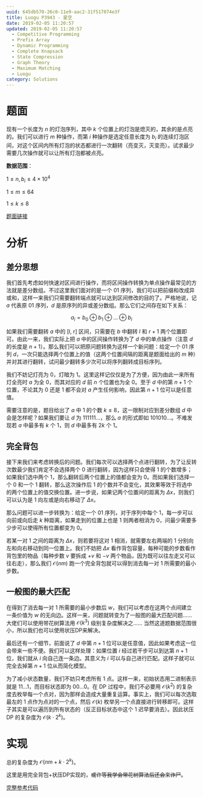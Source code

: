 ```yaml
---
uuid: 645db570-26c0-11e9-aac2-31f517074e3f
title: Luogu P3943 - 星空
date: 2019-02-05 11:20:57
updated: 2019-02-05 11:20:57
  - Competitive Programming
  - Prefix Array
  - Dynamic Programming
  - Complete Knapsack
  - State Compression
  - Graph Theory
  - Maximum Matching
  - Luogu
category: Solutions
---
```


# 题面

现有一个长度为 $n$ 的灯泡序列，其中 $k$ 个位置上的灯泡是熄灭的，其余的是点亮的。我们可以进行 $m$ 种操作，而第 $i$ 种操作是选定任意长度为 $b_i$ 的连续灯泡区间，对这个区间内所有灯泡的状态都进行一次翻转（亮变灭，灭变亮）。试求最少需要几次操作就可以让所有灯泡都被点亮。

**数据范围**：

$1 \le n, b_i \le 4 \times 10^4$

$1 \le m \le 64$

$1 \le k \le 8$

[题面链接](https://www.luogu.org/problemnew/show/P3943)

# 分析

## 差分思想

我们首先考虑如何快速对区间进行操作，而将区间操作转换为单点操作最常见的方法就是差分数组。不过这里我们面对的是一个 01 序列，我们可以把前缀和改成异或和，这样一来我们只需要翻转端点就可以达到区间修改的目的了。严格地说，记 $a$ 代表原 01 序列，$d$ 是原序列的异或差分数组。那么它们之间存在如下关系：

$$
a_i = b_0 \oplus b_1 \oplus \dots \oplus b_i
$$

如果我们需要翻转 $a$ 中的 [l, r] 区间，只需要在 $b$ 中翻转 $l$ 和 $r + 1$ 两个位置即可。由此一来，我们实际上把 $a$ 中的区间操作转换为了 $d$ 中的单点操作（注意 $d$ 的长度是 $n + 1$）。那么我们可以把原问题转换为这样一个新问题：给定一个 01 序列 $d$，一次只能选择两个位置上的值（这两个位置间隔的距离是题面给出的 $m$ 种）并对其进行翻转，试问最少翻转多少次可以将序列翻转成目标序列。

我们不妨记灯亮为 $0$，灯暗为 $1$。这里这样记仅仅是为了方便，因为由此一来所有灯全亮时 $a$ 为全 $0$，而其对应的 $d$ 前 $n$ 个位置也为全 $0$。至于 $d$ 中的第 $n + 1$ 个位置，不论其为 $0$ 还是 $1$ 都不会对 $a$ 产生任何影响，因此第 $n + 1$ 位可以是任意值。

需要注意的是，题目给出了 $a$ 中 $1$ 的个数 $k \le 8$，这一限制对应到差分数组 $d$ 中会是怎样呢？如果我们要让 $d$ 为 $111111\dots$，那么 $a$ 的形式即如 $101010\dots$。不难发现若 $a$ 中最多有 $k$ 个 $1$，则 $d$ 中最多有 $2k$ 个 $1$。

## 完全背包

接下来我们来考虑转换后的问题。我们每次可以选择两个点进行翻转，为了让反转次数最少我们肯定不会选择两个 $0$ 进行翻转，因为这样只会使得 $1$ 的个数增多；如果我们选中两个 $1$，那么翻转后两个位置上的值都会变为 $0$。而如果我们选择一个 $0$ 和一个 $1$ 翻转，那么这次操作后 $1$ 的个数并不会变化，其效果等效于将选中的两个位置上的值交换位置。进一步说，如果记两个位置间的距离为 $\Delta{x}$，则我们可以认为是 $1$ 向左或是向右移动了 $\Delta{x}$。

那么问题可以进一步转换为：给定一个 01 序列，对于序列中每个 $1$，每一步可以向前或向后走 $k$ 种距离，如果走到的位置上也是 $1$ 则两者相消为 $0$，问最少需要多少步可以使得所有位置都变为 $0$。

若某一对 $1$ 之间的距离为 $\Delta{x}$，则若要将这对 $1$ 相消，就需要左右两端的 $1$ 分别向左和向右移动到同一位置上。我们不妨把 $\Delta{x}$ 看作背包容量，每种可能的步数看作背包里的物品（每种步数 $v$ 要拆成 $+v$ 和 $-v$ 两个物品，因为既可以往左走又可以往右走），那么我们 $\mathcal{O}(nm)$ 跑一个完全背包就可以得到消去每一对 $1$ 所需要的最小步数。

## 一般图的最大匹配

在得到了消去每一对 $1$ 所需要的最小步数后 $w$，我们可以考虑在这两个点间建立一条价值为 $w$ 的无向边。这样一来，问题就转变为了一般图的最大匹配问题…… 大佬们可以使用带花树算法用 $\mathcal{O}(k^3)$ 级别复杂度解决之…… 当然这道题数据范围很小，所以我们也可以使用状压DP来解决。

最后还有一个细节，前面说了 $d$ 中第 $n + 1$ 位可以是任意值，因此如果考虑这一位会带来一些不便。我们可以这样处理：如果位置 $i$ 经过若干步可以到达第 $n + 1$ 位，我们就从 $i$ 向自己连一条边。其意义为 $i$ 可以与自己进行匹配。这样子就可以完全去掉第 $n + 1$ 位从而简化模型。

为了减小状态数量，我们不妨只考虑所有 $1$ 点。这样一来，初始状态用二进制表示就是 $11\dots1$，而目标状态即为 $00\dots0$。在 DP 过程中，我们不必要用 $\mathcal{O}(k^2)$ 的复杂度去枚举每一个点对，因为那样会造成大量重复运算。事实上，我们可以每次选取最左的 $1$ 点作为点对的一个点，然后 $\mathcal{O}(k)$ 枚举另一个点直接进行转移即可。这样子其实是可以遍历到所有状态的（反正目标状态中这个 $1$ 迟早要消去）。因此状压 DP 的复杂度为 $\mathcal{O}(k \cdot 2^k)$。

# 实现

总的复杂度为 $\mathcal{O}(nm + k \cdot 2^k)$。

这里是用完全背包+状压DP实现的，~~或许等我学会带花树算法后还会来诈尸~~。

[完整参考代码](https://github.com/codgician/Competitive-Programming/blob/master/Luogu/P3943/dp_state_compression.cpp)
